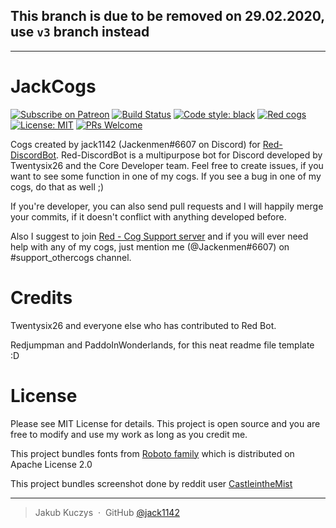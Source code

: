 ## This branch is due to be removed on 29.02.2020,<br>use `v3` branch instead

---

# JackCogs

[![Subscribe on Patreon](https://img.shields.io/badge/Support%20me%20on-Patreon-orange.svg?logo=patreon)](https://www.patreon.com/Jackenmen)
[![Build Status](https://travis-ci.com/jack1142/JackCogs.svg?branch=wip/cleaning-code-v3)](https://travis-ci.com/jack1142/JackCogs/branches)
[![Code style: black](https://img.shields.io/badge/code%20style-black-000000.svg)](https://github.com/ambv/black)
[![Red cogs](https://img.shields.io/badge/Red--DiscordBot-cogs-red.svg)](https://github.com/Cog-Creators/Red-DiscordBot/tree/V3/develop)
[![License: MIT](https://img.shields.io/badge/License-MIT-yellow.svg)](https://opensource.org/licenses/MIT)
[![PRs Welcome](https://img.shields.io/badge/PRs-welcome-brightgreen.svg)](http://makeapullrequest.com)

Cogs created by jack1142 (Jackenmen#6607 on Discord) for [Red-DiscordBot](https://github.com/Cog-Creators/Red-DiscordBot). Red-DiscordBot is a multipurpose bot for Discord developed by Twentysix26 and the Core Developer team. Feel free to create issues, if you want to see some function in one of my cogs. If you see a bug in one of my cogs, do that as well ;)

If you're developer, you can also send pull requests and I will happily merge your commits, if it doesn't conflict with anything developed before.

Also I suggest to join [Red - Cog Support server](https://discord.gg/GET4DVk) and if you will ever need help with any of my cogs, just mention me (@Jackenmen#6607) on #support_othercogs channel.

# Credits

Twentysix26 and everyone else who has contributed to Red Bot.

Redjumpman and PaddoInWonderlands, for this neat readme file template :D

# License

Please see MIT License for details. This project is open source and you are free to modify and use my work as long as you credit me.

This project bundles fonts from [Roboto family](https://fonts.google.com/specimen/Roboto) which is distributed on Apache License 2.0

This project bundles screenshot done by reddit user [CastleintheMist](https://www.reddit.com/user/CastleintheMist/)

---

> Jakub Kuczys &nbsp;&middot;&nbsp;
> GitHub [@jack1142](https://github.com/jack1142)
